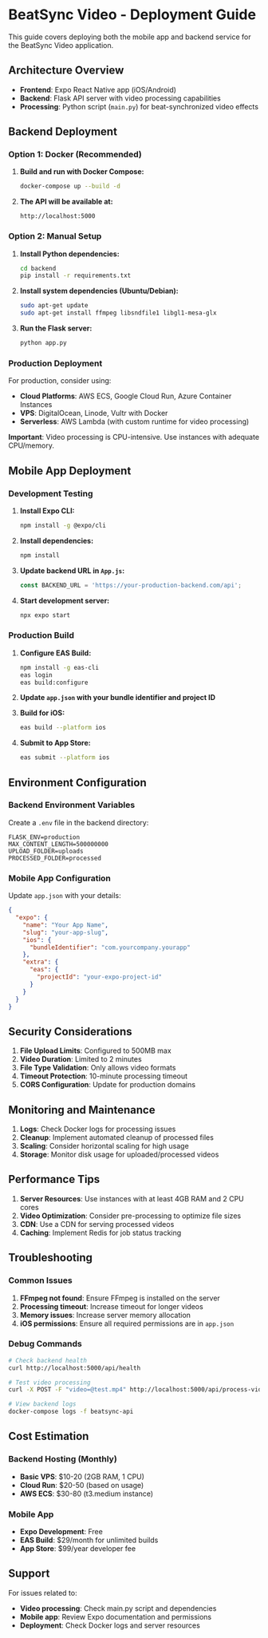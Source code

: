 # BeatSync Video - Deployment Guide

This guide covers deploying both the mobile app and backend service for the BeatSync Video application.

## Architecture Overview

- **Frontend**: Expo React Native app (iOS/Android)
- **Backend**: Flask API server with video processing capabilities
- **Processing**: Python script (`main.py`) for beat-synchronized video effects

## Backend Deployment

### Option 1: Docker (Recommended)

1. **Build and run with Docker Compose:**
   ```bash
   docker-compose up --build -d
   ```

2. **The API will be available at:**
   ```
   http://localhost:5000
   ```

### Option 2: Manual Setup

1. **Install Python dependencies:**
   ```bash
   cd backend
   pip install -r requirements.txt
   ```

2. **Install system dependencies (Ubuntu/Debian):**
   ```bash
   sudo apt-get update
   sudo apt-get install ffmpeg libsndfile1 libgl1-mesa-glx
   ```

3. **Run the Flask server:**
   ```bash
   python app.py
   ```

### Production Deployment

For production, consider using:

- **Cloud Platforms**: AWS ECS, Google Cloud Run, Azure Container Instances
- **VPS**: DigitalOcean, Linode, Vultr with Docker
- **Serverless**: AWS Lambda (with custom runtime for video processing)

**Important**: Video processing is CPU-intensive. Use instances with adequate CPU/memory.

## Mobile App Deployment

### Development Testing

1. **Install Expo CLI:**
   ```bash
   npm install -g @expo/cli
   ```

2. **Install dependencies:**
   ```bash
   npm install
   ```

3. **Update backend URL in `App.js`:**
   ```javascript
   const BACKEND_URL = 'https://your-production-backend.com/api';
   ```

4. **Start development server:**
   ```bash
   npx expo start
   ```

### Production Build

1. **Configure EAS Build:**
   ```bash
   npm install -g eas-cli
   eas login
   eas build:configure
   ```

2. **Update `app.json` with your bundle identifier and project ID**

3. **Build for iOS:**
   ```bash
   eas build --platform ios
   ```

4. **Submit to App Store:**
   ```bash
   eas submit --platform ios
   ```

## Environment Configuration

### Backend Environment Variables

Create a `.env` file in the backend directory:

```env
FLASK_ENV=production
MAX_CONTENT_LENGTH=500000000
UPLOAD_FOLDER=uploads
PROCESSED_FOLDER=processed
```

### Mobile App Configuration

Update `app.json` with your details:

```json
{
  "expo": {
    "name": "Your App Name",
    "slug": "your-app-slug",
    "ios": {
      "bundleIdentifier": "com.yourcompany.yourapp"
    },
    "extra": {
      "eas": {
        "projectId": "your-expo-project-id"
      }
    }
  }
}
```

## Security Considerations

1. **File Upload Limits**: Configured to 500MB max
2. **Video Duration**: Limited to 2 minutes
3. **File Type Validation**: Only allows video formats
4. **Timeout Protection**: 10-minute processing timeout
5. **CORS Configuration**: Update for production domains

## Monitoring and Maintenance

1. **Logs**: Check Docker logs for processing issues
2. **Cleanup**: Implement automated cleanup of processed files
3. **Scaling**: Consider horizontal scaling for high usage
4. **Storage**: Monitor disk usage for uploaded/processed videos

## Performance Tips

1. **Server Resources**: Use instances with at least 4GB RAM and 2 CPU cores
2. **Video Optimization**: Consider pre-processing to optimize file sizes
3. **CDN**: Use a CDN for serving processed videos
4. **Caching**: Implement Redis for job status tracking

## Troubleshooting

### Common Issues

1. **FFmpeg not found**: Ensure FFmpeg is installed on the server
2. **Processing timeout**: Increase timeout for longer videos
3. **Memory issues**: Increase server memory allocation
4. **iOS permissions**: Ensure all required permissions are in `app.json`

### Debug Commands

```bash
# Check backend health
curl http://localhost:5000/api/health

# Test video processing
curl -X POST -F "video=@test.mp4" http://localhost:5000/api/process-video

# View backend logs
docker-compose logs -f beatsync-api
```

## Cost Estimation

### Backend Hosting (Monthly)
- **Basic VPS**: $10-20 (2GB RAM, 1 CPU)
- **Cloud Run**: $20-50 (based on usage)
- **AWS ECS**: $30-80 (t3.medium instance)

### Mobile App
- **Expo Development**: Free
- **EAS Build**: $29/month for unlimited builds
- **App Store**: $99/year developer fee

## Support

For issues related to:
- **Video processing**: Check main.py script and dependencies
- **Mobile app**: Review Expo documentation and permissions
- **Deployment**: Check Docker logs and server resources